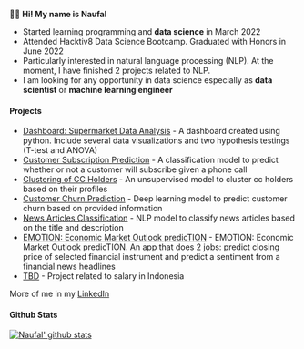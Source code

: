

👋👋 **Hi! My name is Naufal** 
- Started learning programming and **data science** in March 2022
- Attended Hacktiv8 Data Science Bootcamp. Graduated with Honors in June 2022
- Particularly interested in natural language processing (NLP). At the moment, I have finished 2 projects related to NLP.
- I am looking for any opportunity in data science especially as **data scientist** or **machine learning engineer**


#### Projects 
- [Dashboard: Supermarket Data Analysis](https://github.com/Nau-git/dataviz_supermarket) - A dashboard created using python. Include several data visualizations and two hypothesis testings (T-test and ANOVA)
- [Customer Subscription Prediction](https://github.com/Nau-git/Cls_telemarketing) - A classification model to predict whether or not a customer will subscribe given a phone call
- [Clustering of CC Holders](https://github.com/Nau-git/unspvd_cluster_cc) - An unsupervised model to cluster cc holders based on their profiles
- [Customer Churn Prediction](https://github.com/Nau-git/DL_churn_prediction) - Deep learning model to predict customer churn based on provided information
- [News Articles Classification](https://github.com/Nau-git/nlp_news_classification) - NLP model to classify news articles based on the title and description
- [EMOTION: Economic Market Outlook predicTION](https://github.com/Nau-git/EMOTION) - EMOTION: Economic Market Outlook predicTION. An app that does 2 jobs: predict closing price of selected financial instrument and predict a sentiment from a financial news headlines
- [TBD](https://github.com/Nau-git) - Project related to salary in Indonesia 


More of me in my [LinkedIn](https://bit.ly/naufal-linkedin)


#### Github Stats 
[![Naufal' github stats](https://github-readme-stats.vercel.app/api?username=Nau-git&count_private=true&show_icons=true&theme=tokyonight)](https://github.com/anuraghazra/github-readme-stats)
